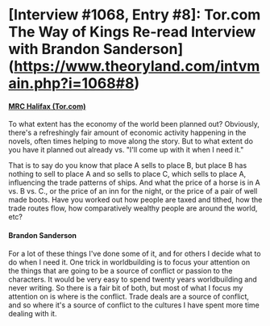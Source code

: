 # [Interview #1068, Entry #8]: Tor.com The Way of Kings Re-read Interview with Brandon Sanderson](https://www.theoryland.com/intvmain.php?i=1068#8)

#### [MRC Halifax (Tor.com)](http://www.tor.com/blogs/2014/05/the-way-of-kings-reread-epilogue-and-all-that-comes-after#444715)

To what extent has the economy of the world been planned out? Obviously, there's a refreshingly fair amount of economic activity happening in the novels, often times helping to move along the story. But to what extent do you have it planned out already vs. "I'll come up with it when I need it."

That is to say do you know that place A sells to place B, but place B has nothing to sell to place A and so sells to place C, which sells to place A, influencing the trade patterns of ships. And what the price of a horse is in A vs. B vs. C., or the price of an inn for the night, or the price of a pair of well made boots. Have you worked out how people are taxed and tithed, how the trade routes flow, how comparatively wealthy people are around the world, etc?

#### Brandon Sanderson

For a lot of these things I've done some of it, and for others I decide what to do when I need it. One trick in worldbuilding is to focus your attention on the things that are going to be a source of conflict or passion to the characters. It would be very easy to spend twenty years worldbuilding and never writing. So there is a fair bit of both, but most of what I focus my attention on is where is the conflict. Trade deals are a source of conflict, and so where it's a source of conflict to the cultures I have spent more time dealing with it.

